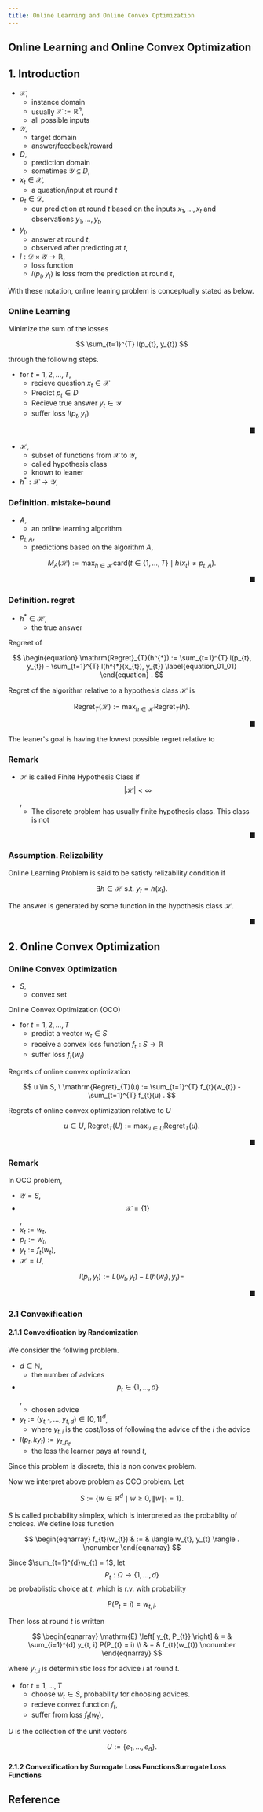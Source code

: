 ```yaml
---
title: Online Learning and Online Convex Optimization
---
```


## Online Learning and Online Convex Optimization


## 1. Introduction

* $\mathcal{X}$,
    * instance domain
    * usually $\mathcal{X} := \mathbb{R}^{n}$,
    * all possible inputs
* $\mathcal{Y}$,
    * target domain
    * answer/feedback/reward
* $D$,
    * prediction domain
    * sometimes $\mathcal{Y} \subseteq D$,
* $x_{t} \in \mathcal{X}$,
    * a question/input at round $t$
* $p_{t} \in \mathcal{D}$,
    * our prediction at round $t$ based on the inputs $x_{1}, \ldots, x_{t}$ and observations $y_{1}, \ldots, y_{t}$,
* $y_{t}$,
    * answer at round $t$,
    * observed after predicting at $t$,
* $l:\mathcal{D} \times \mathcal{Y} \rightarrow \mathbb{R}$,
    * loss function
    * $l(p_{t}, y_{t})$ is loss from the prediction at round $t$,


With these notation, online leaning problem is conceptually stated as below.

### Online Learning
Minimize the sum of the losses

$$
    \sum_{t=1}^{T}
        l(p_{t}, y_{t})
$$

through the following steps.

* for $t = 1, 2, \ldots, T$,
    * recieve question $x_{t} \in \mathcal{X}$
    * Predict $p_{t} \in D$
    * Recieve true answer $y_{t} \in \mathcal{Y}$
    * suffer loss $l(p_{t}, y_{t})$

<div class="end-of-statement" style="text-align: right">■</div>




* $\mathcal{H}$,
    * subset of functions from $\mathcal{X}$ to $\mathcal{Y}$,
    * called hypothesis class
    * known to leaner
* $h^{*}: \mathcal{X} \rightarrow \mathcal{Y}$,

### Definition. mistake-bound
* $A$,
    * an online learning algorithm
* $p_{t, A}$,
    * predictions based on the algorithm $A$,

$$
    M_{A}(\mathcal{H})
    :=
    \max_{h \in \mathcal{H}}
        \mathrm{card}(
            t \in \{1, \ldots, T\}
            \mid
            h(x_{t})
            \neq
            p_{t, A}
        )
    .
$$

<div class="end-of-statement" style="text-align: right">■</div>


### Definition. regret
* $h^{*} \in \mathcal{H}$,
    * the true answer

Regreet of

$$
\begin{equation}
    \mathrm{Regret}_{T}(h^{*})
    :=
    \sum_{t=1}^{T}
        l(p_{t}, y_{t})
    -
    \sum_{t=1}^{T}
        l(h^{*}(x_{t}), y_{t})
    \label{equation_01_01}
\end{equation}
    .
$$

Regret of the algorithm relative to a hypothesis class $\mathcal{H}$ is

$$
\begin{equation}
    \mathrm{Regret}_{T}(\mathcal{H})
    :=
    \max_{h \in \mathcal{H}}
        \mathrm{Regret}_{T}(h)
    \label{equation_01_02}
\end{equation}
    .
$$

<div class="end-of-statement" style="text-align: right">■</div>

The leaner's goal is having the lowest possible regret relative to 


### Remark
* $\mathcal{H}$ is called Finite Hypothesis Class if $$|
\mathcal{H}
| < \infty$$,
    * The discrete problem has usually finite hypothesis class. This class is not

<div class="end-of-statement" style="text-align: right">■</div>

### Assumption. Relizability
Online Learning Problem is said to be satisfy relizability condition if

$$
    \exists h \in \mathcal{H}
    \text{ s.t. }
    y_{t}
    =
    h(x_{t})
    .
$$

The answer is generated by some function in the hypothesis class $\mathcal{H}$.

<div class="end-of-statement" style="text-align: right">■</div>


## 2. Online Convex Optimization

### Online Convex Optimization
* $S$,
    * convex set

Online Convex Optimization (OCO)

* for $t = 1, 2, \ldots, T$
    * predict a vector $w_{t} \in S$
    * receive a convex loss function $f_{t}:S \rightarrow \mathbb{R}$
    * suffer loss $f_{t}(w_{t})$

Regrets of online convex optimization

$$
    u \in S,
    \
    \mathrm{Regret}_{T}(u)
    :=
    \sum_{t=1}^{T}
        f_{t}(w_{t})
    -
    \sum_{t=1}^{T}
        f_{t}(u)
    .
$$

Regrets of online convex optimization relative to $U$

$$
    u \in U,
    \
    \mathrm{Regret}_{T}(U)
    :=
    \max_{u \in U}
        \mathrm{Regret}_{T}(u)
    .
$$

<div class="end-of-statement" style="text-align: right">■</div>

### Remark
In OCO problem,

* $\mathcal{Y} = S$,
* $$\mathcal{X} = \{1\}$$,
* $x_{t} := w_{t}$,
* $p_{t} := w_{t}$,
* $y_{t} := f_{t}(w_{t})$,
* $\mathcal{H} = U$,

$$
    l(p_{t}, y_{t})
    :=
    L(w_{t}, y_{t})
    -
    L(h(w_{t}), y_{t})
    =
$$

<div class="end-of-statement" style="text-align: right">■</div>

### 2.1 Convexification


#### 2.1.1 Convexification by Randomization
We consider the follwing problem.

* $d \in \mathbb{N}$,
    * the number of advices
* $$p_{t} \in \{1, \ldots, d\}$$,
    * chosen advice
* $y_{t} := (y_{t, 1}, \ldots, y_{t, d}) \in [0, 1]^{d}$,
    * where $y_{t, i}$ is the cost/loss of following the advice of the $i$ the advice
* $l(p_{t},k y_{t}) := y_{t, p_{t}}$,
    * the loss the learner pays at round $t$,

Since this problem is discrete, this is non convex problem.

Now we interpret above problem as OCO problem.
Let

$$
    S
    :=
    \{
        w \in \mathbb{R}^{d}
        \mid
        w \ge 0,
        \|w\|_{1}
        =
        1
    \}
    .
$$

$S$ is called probability simplex, which is interpreted as the probablity of choices.
We define loss function

$$
\begin{eqnarray}
    f_{t}(w_{t})
    & := &
        \langle
            w_{t},
            y_{t}
        \rangle
    .
    \nonumber
\end{eqnarray}
$$

Since $\sum_{t=1}^{d}w_{t} = 1$, let $$P_{t}: \Omega \rightarrow \{1, \ldots, d\}$$ be probablistic choice at $t$, which is r.v. with probability

$$
    P(P_{t} = i)
    =
    w_{t, i}
    .
$$

Then loss at round $t$ is written

$$
\begin{eqnarray}
    \mathrm{E}
    \left[
        y_{t, P_{t}}
    \right]
    & = &
        \sum_{i=1}^{d}
            y_{t, i}
            P(P_{t} = i)
    \\
    & = &
        f_{t}(w_{t})
    \nonumber
\end{eqnarray}
$$

where $y_{t, i}$ is deterministic loss for advice $i$ at round $t$.

* for $t = 1, \ldots, T$
    * choose $w_{t} \in S$, probability for choosing advices.
    * recieve convex function $f_{t}$,
    * suffer from loss $f_{t}(w_{t})$,

$U$ is the collection of the unit vectors

$$
    U
    :=
    \{
        e_{1},
        \ldots,
        e_{d}
    \}
    .
$$

#### 2.1.2 Convexification by Surrogate Loss FunctionsSurrogate Loss Functions



## Reference
